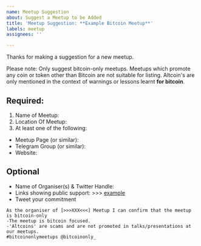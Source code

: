 ```yaml
---
name: Meetup Suggestion
about: Suggest a Meetup to be Added
title: 'Meetup Suggestion: **Example Bitcoin Meetup**'
labels: meetup
assignees: ''

---
```


Thanks for making a suggestion for a new meetup.

Please note: Only suggest bitcoin-only meetups. 
Meetups which promote any coin or token other than Bitcoin are not suitable for listing. 
Altcoin's are only mentioned in the context of warnings or lessons learnt **for bitcoin**.

## Required:
1. Name of Meetup: 
2.  Location Of Meetup: 
3. At least one of the following:
- Meetup Page (or similar): 
- Telegram Group (or similar): 
- Website:

## Optional 
- Name of Organiser(s) & Twitter Handle:
- Links showing public support: >>>  [example](https://twitter.com/6102bitcoin/status/1193203530150096897)
- Tweet your commitment 

```
As the organiser of [>>>XXX<<<] Meetup I can confirm that the meetup is bitcoin-only
-The meetup is bitcoin focused.
-'Altcoins' are scams and are not promoted in talks/presentations at our meetups.
#bitcoinonlymeetups @bitcoinonly_
```
